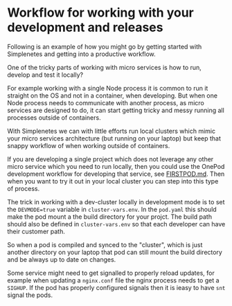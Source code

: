 # Workflow for working with your development and releases

Following is an example of how you might go by getting started with Simplenetes and getting into a productive workflow.

One of the tricky parts of working with micro services is how to run, develop and test it locally?

For example working with a single Node process it is common to run it straight on the OS and not in a container, when developing. But when one Node process needs to communicate with another process, as micro services are designed to do, it can start getting tricky and messy running all processes outside of containers.

With Simplenetes we can with little efforts run local clusters which mimic your micro services architecture (but running on your laptop) but keep that snappy workflow of when working outside of containers.

If you are developing a single project which does not leverage any other micro service which you need to run locally, then you could use the OnePod development workflow for developing that service, see [FIRSTPOD.md](FIRSTPOD.md). Then when you want to try it out in your local cluster you can step into this type of process.

The trick in working with a dev-cluster locally in development mode is to set the `DEVMODE=true` variable in `cluster-vars.env`. In the `pod.yaml` this should make the pod mount a the build directory for your projct. The build path should also be defined in `cluster-vars.env` so that each developer can have their customer path.

So when a pod is compiled and synced to the "cluster", which is just another directory on your laptop that pod can still mount the build directory and be always up to date on changes.

Some service might need to get signalled to properly reload updates, for example when updating a `nginx.conf` file the nginx process needs to get a `SIGHUP`. If the pod has properly configured signals then it is ieasy to have `snt` signal the pods.

